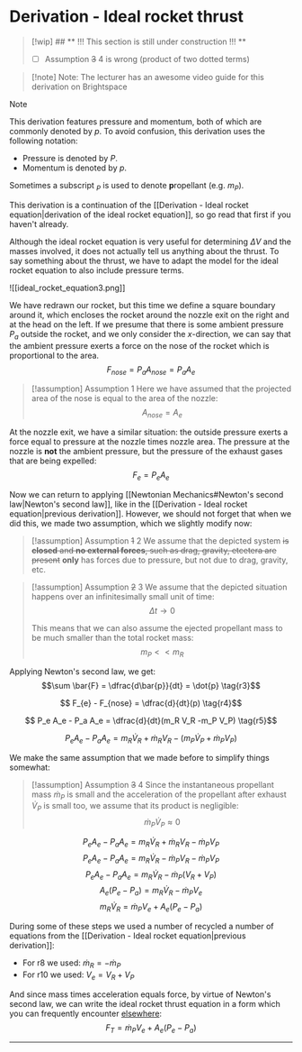 # Derivation - Ideal rocket thrust

> [!wip] ## ** !!! This section is still under construction !!! **
> - [ ] Assumption ~~3~~ 4 is wrong (product of two dotted terms)

> [!note] Note: The lecturer has an awesome video guide for this derivation on Brightspace

> [!note]
> This derivation features pressure and momentum, both of which are commonly denoted by $p$. To avoid confusion, this derivation uses the following notation:
>  - Pressure is denoted by $P$.
>  - Momentum is denoted by $p$.
> 
> Sometimes a subscript $_P$ is used to denote **p**ropellant (e.g. $m_P$).

This derivation is a continuation of the [[Derivation - Ideal rocket equation|derivation of the ideal rocket equation]], so go read that first if you haven't already. 

Although the ideal rocket equation is very useful for determining $\Delta V$ and the masses involved, it does not actually tell us anything about the thrust. To say something about the thrust, we have to adapt the model for the ideal rocket equation to also include pressure terms.

![[ideal_rocket_equation3.png]]

We have redrawn our rocket, but this time we define a square boundary around it, which encloses the rocket around the nozzle exit on the right and at the head on the left. If we presume that there is some ambient pressure $P_a$ outside the rocket, and we only consider the $x$-direction, we can say that the ambient pressure exerts a force on the nose of the rocket which is proportional to the area.
$$ F_{nose} = P_a A_{nose} = P_a A_e \tag{r1}$$


> [!assumption] Assumption 1
> Here we have assumed that the projected area of the nose is equal to the area of the nozzle:
> $$A_{nose} = A_e$$


At the nozzle exit, we have a similar situation: the outside pressure exerts a force equal to pressure at the nozzle times nozzle area. The pressure at the nozzle is **not** the ambient pressure, but the pressure of the exhaust gases that are being expelled:
$$F_{e} = P_e A_e  \tag{r2}$$

Now we can return to applying [[Newtonian Mechanics#Newton's second law|Newton's second law]], like in the [[Derivation - Ideal rocket equation|previous derivation]]. However, we should not forget that when we did this, we made two assumption, which we slightly modify now:

> [!assumption] Assumption ~~1~~ 2
> We assume that the depicted system ~~is **closed** and **no external forces**, such as drag, gravity, etcetera are present~~ **only** has forces due to pressure, but not due to drag, gravity, etc.

> [!assumption] Assumption ~~2~~ 3
> We assume that the depicted situation happens over an infinitesimally small unit of time: $$\Delta t \rightarrow 0$$
>    
>    This means that we can also assume the ejected propellant mass to be much smaller than the total rocket mass:
>    $$m_P << m_R$$

Applying Newton's second law, we get:
$$\sum \bar{F} = \dfrac{d\bar{p}}{dt} = \dot{p} \tag{r3}$$

$$ F_{e} - F_{nose} =  \dfrac{d}{dt}(p) \tag{r4}$$

$$ P_e A_e - P_a A_e =  \dfrac{d}{dt}(m_R V_R  -m_P V_P) \tag{r5}$$

$$ P_e A_e - P_a A_e = m_R \dot{V}_R + \dot{m}_R V_R - (m_P \dot{V}_P  + \dot{m}_P V_P) \tag{r6}$$

We make the same assumption that we made before to simplify things somewhat:

> [!assumption] Assumption ~~3~~ 4
> Since the instantaneous propellant mass $\dot{m}_P$ is small and the acceleration of the propellant after exhaust $\dot{V}_P$ is small too, we assume that its product is negligible:
>    $$\dot{m}_P \dot{V}_P \approx 0$$

$$ P_e A_e - P_a A_e = m_R \dot{V}_R + \dot{m}_R V_R - \dot{m}_P V_P \tag{r7}$$
$$ P_e A_e - P_a A_e = m_R \dot{V}_R - \dot{m}_P V_R - \dot{m}_P V_P \tag{r8}$$
$$ P_e A_e - P_a A_e = m_R \dot{V}_R - \dot{m}_P (V_R + V_P) \tag{r9}$$
$$ A_e (P_e - P_a) =  m_R \dot{V}_R - \dot{m}_P V_e \tag{r10}$$
$$ m_R \dot{V}_R = \dot{m}_P V_e + A_e (P_e - P_a) \tag{r11}$$

During some of these steps we used a number of  recycled a number of equations from the [[Derivation - Ideal rocket equation|previous derivation]]:
 - For $\text{r8}$ we used: $\dot{m}_R = - \dot{m}_P$
 - For $\text{r10}$ we used: $V_{e} = V_R + V_P$

And since mass times acceleration equals force, by virtue of Newton's second law, we can write the ideal rocket thrust equation in a form which you can frequently encounter [elsewhere](https://en.wikipedia.org/wiki/Rocket_engine#Net_thrust):
$$ F_T = \dot{m}_P V_e + A_e (P_e - P_a) \tag{r12}$$

___

